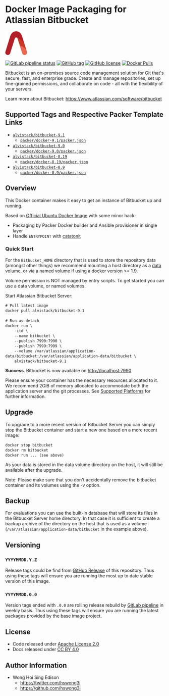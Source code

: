 # Docker Image Packaging for Atlassian Bitbucket

<a href="https://alvistack.com" title="AlviStack" target="_blank"><img src="/alvistack.svg" height="75" alt="AlviStack"></a>

[![GitLab pipeline
status](https://img.shields.io/gitlab/pipeline/alvistack/docker-bitbucket/master)](https://gitlab.com/alvistack/docker-bitbucket/-/pipelines)
[![GitHub
tag](https://img.shields.io/github/tag/alvistack/docker-bitbucket.svg)](https://github.com/alvistack/docker-bitbucket/tags)
[![GitHub
license](https://img.shields.io/github/license/alvistack/docker-bitbucket.svg)](https://github.com/alvistack/docker-bitbucket/blob/master/LICENSE)
[![Docker
Pulls](https://img.shields.io/docker/pulls/alvistack/bitbucket-9.1.svg)](https://hub.docker.com/r/alvistack/bitbucket-9.1)

Bitbucket is an on-premises source code management solution for Git
that's secure, fast, and enterprise grade. Create and manage
repositories, set up fine-grained permissions, and collaborate on code -
all with the flexibility of your servers.

Learn more about Bitbucket:
<https://www.atlassian.com/software/bitbucket>

## Supported Tags and Respective Packer Template Links

- [`alvistack/bitbucket-9.1`](https://hub.docker.com/r/alvistack/bitbucket-9.1)
  - [`packer/docker-9.1/packer.json`](https://github.com/alvistack/docker-bitbucket/blob/master/packer/docker-9.1/packer.json)
- [`alvistack/bitbucket-9.0`](https://hub.docker.com/r/alvistack/bitbucket-9.0)
  - [`packer/docker-9.0/packer.json`](https://github.com/alvistack/docker-bitbucket/blob/master/packer/docker-9.0/packer.json)
- [`alvistack/bitbucket-8.19`](https://hub.docker.com/r/alvistack/bitbucket-8.19)
  - [`packer/docker-8.19/packer.json`](https://github.com/alvistack/docker-bitbucket/blob/master/packer/docker-8.19/packer.json)
- [`alvistack/bitbucket-8.9`](https://hub.docker.com/r/alvistack/bitbucket-8.9)
  - [`packer/docker-8.9/packer.json`](https://github.com/alvistack/docker-bitbucket/blob/master/packer/docker-8.9/packer.json)

## Overview

This Docker container makes it easy to get an instance of Bitbucket up
and running.

Based on [Official Ubuntu Docker
Image](https://hub.docker.com/_/ubuntu/) with some minor hack:

- Packaging by Packer Docker builder and Ansible provisioner in single
  layer
- Handle `ENTRYPOINT` with
  [catatonit](https://github.com/openSUSE/catatonit)

### Quick Start

For the `Bitbucket_HOME` directory that is used to store the repository
data (amongst other things) we recommend mounting a host directory as a
[data
volume](https://docs.docker.com/engine/tutorials/dockervolumes/#/data-volumes),
or via a named volume if using a docker version \>= 1.9.

Volume permission is NOT managed by entry scripts. To get started you
can use a data volume, or named volumes.

Start Atlassian Bitbucket Server:

    # Pull latest image
    docker pull alvistack/bitbucket-9.1

    # Run as detach
    docker run \
        -itd \
        --name bitbucket \
        --publish 7990:7990 \
        --publish 7999:7999 \
        --volume /var/atlassian/application-data/bitbucket:/var/atlassian/application-data/bitbucket \
        alvistack/bitbucket-9.1

**Success**. Bitbucket is now available on <http://localhost:7990>

Please ensure your container has the necessary resources allocated to
it. We recommend 2GiB of memory allocated to accommodate both the
application server and the git processes. See [Supported
Platforms](https://confluence.atlassian.com/display/Bitbucket/Supported+Platforms)
for further information.

## Upgrade

To upgrade to a more recent version of Bitbucket Server you can simply
stop the Bitbucket container and start a new one based on a more recent
image:

    docker stop bitbucket
    docker rm bitbucket
    docker run ... (see above)

As your data is stored in the data volume directory on the host, it will
still be available after the upgrade.

Note: Please make sure that you don't accidentally remove the bitbucket
container and its volumes using the -v option.

## Backup

For evaluations you can use the built-in database that will store its
files in the Bitbucket Server home directory. In that case it is
sufficient to create a backup archive of the directory on the host that
is used as a volume (`/var/atlassian/application-data/bitbucket` in the
example above).

## Versioning

### `YYYYMMDD.Y.Z`

Release tags could be find from [GitHub
Release](https://github.com/alvistack/docker-bitbucket/tags) of this
repository. Thus using these tags will ensure you are running the most
up to date stable version of this image.

### `YYYYMMDD.0.0`

Version tags ended with `.0.0` are rolling release rebuild by [GitLab
pipeline](https://gitlab.com/alvistack/docker-bitbucket/-/pipelines) in
weekly basis. Thus using these tags will ensure you are running the
latest packages provided by the base image project.

## License

- Code released under [Apache License 2.0](LICENSE)
- Docs released under [CC BY
  4.0](http://creativecommons.org/licenses/by/4.0/)

## Author Information

- Wong Hoi Sing Edison
  - <https://twitter.com/hswong3i>
  - <https://github.com/hswong3i>
